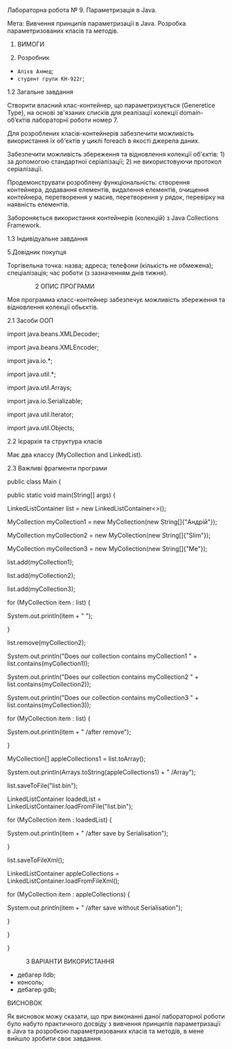 Лабораторна робота № 9. Параметризація в Java.



Мета: Вивчення принципів параметризації в Java. Розробка параметризованих класів та методів.


1. ВИМОГИ

1. Розробник

- `Алієв Ахмед`;
- `студент групи КН-922г`;

1\.2 Загальне завдання

Створити власний клас-контейнер, що параметризується (Generetice Type), на основі зв'язаних списків для реалізації колекції domain-об’єктів лабораторнї роботи номер 7.

Для розроблених класів-контейнерів забезпечити можливість використання їх об'єктів у циклі foreach в якості джерела даних.

Забезпечити можливість збереження та відновлення колекції об'єктів: 1) за допомогою стандартної серіалізації; 2) не використовуючи протокол серіалізації.

Продемонструвати розроблену функціональність: створення контейнера, додавання елементів, видалення елементів, очищення контейнера, перетворення у масив, перетворення у рядок, перевірку на наявність елементів.

Забороняється використання контейнерів (колекцій) з Java Collections Framework.


1\.3 Індивідуальне завдання

5\.Довідник покупця

Торгівельна точка: назва; адреса; телефони (кількість не обмежена); спеціалізація; час роботи (з зазначенням днів тижня).

`         `2 ОПИС ПРОГРАМИ

Моя программа класс-контейнер забезпечує можливість збереження та відновлення колекції обьєктів.

2\.1 Засоби ООП

import java.beans.XMLDecoder;

import java.beans.XMLEncoder;

import java.io.\*;

import java.util.\*;

import java.util.Arrays;

import java.io.Serializable;

import java.util.Iterator;

import java.util.Objects;

2\.2 Ієрархія та структура класів  

Має два классу (MyCollection and LinkedList).



2\.3 Важливі фрагменти програми


public class Main {

public static void main(String[] args) {

LinkedListContainer<MyCollection> list = new LinkedListContainer<>();

MyCollection myCollection1 = new MyCollection(new String[]{"Андрій"});

MyCollection myCollection2 = new MyCollection(new String[]{"Slim"});

MyCollection myCollection3 = new MyCollection(new String[]{"Me"});

list.add(myCollection1);

list.add(myCollection2);

list.add(myCollection3);

for (MyCollection item : list) {

System.out.println(item + " ");

}

list.remove(myCollection2);

System.out.println("Does our collection contains myCollection1 " + list.contains(myCollection1));

System.out.println("Does our collection contains myCollection2 " + list.contains(myCollection2));

System.out.println("Does our collection contains myCollection3 " + list.contains(myCollection3));

for (MyCollection item : list) {

System.out.println(item + " /after remove");

}

MyCollection[] appleCollections1 = list.toArray();

System.out.println(Arrays.toString(appleCollections1) + " /Array");


list.saveToFile("list.bin");

LinkedListContainer<MyCollection> loadedList = LinkedListContainer.loadFromFile("list.bin");

for (MyCollection item : loadedList) {

System.out.println(item + " /after save by Serialisation");

}

list.saveToFileXml();

LinkedListContainer<MyCollection> appleCollections = LinkedListContainer.loadFromFileXml();

for (MyCollection item : appleCollections) {

System.out.println(item + " /after save without Serialisation");

}

}

}





`      `3 ВАРІАНТИ ВИКОРИСТАННЯ

- дебагер lldb;
- консоль;
- дебагер gdb;





ВИСНОВОК

Як висновок можу сказати, що при виконанні даної лабораторної роботи було набуто практичного досвіду з вивчення принципів параметризації в Java та розробкою параметризованих класів та методів, в мене вийшло зробити своє завдання.
